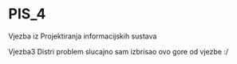 PIS_4
=====

Vjezba iz Projektiranja informacijskih sustava

Vjezba3 Distri 
problem slucajno sam izbrisao ovo gore od vjezbe :/ 


